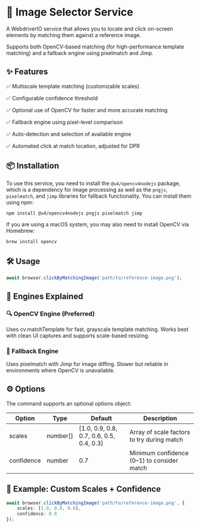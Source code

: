 # 📸 Image Selector Service

A WebdriverIO service that allows you to locate and click on-screen elements by matching them against a reference image.

Supports both OpenCV-based matching (for high-performance template matching) and a fallback engine using pixelmatch and Jimp.
## ✨ Features

✅ Multiscale template matching (customizable scales)

✅ Configurable confidence threshold

✅ Optional use of OpenCV for faster and more accurate matching

✅ Fallback engine using pixel-level comparison

✅ Auto-detection and selection of available engine

✅ Automated click at match location, adjusted for DPR



## 📦 Installation
To use this service, you need to install the `@u4/opencv4nodejs` package, which is a dependency for image processing as well as the `pngjs`, `pixelmatch`, and `jimp` libraries for fallback functionality. You can install them using npm:
```bash
npm install @u4/opencv4nodejs pngjs pixelmatch jimp
```
If you are using a macOS system, you may also need to install OpenCV via Homebrew:
```bash
brew install opencv
```

## 🛠️ Usage

```typescript
await browser.clickByMatchingImage('path/to/reference-image.png');
```

## 🧪 Engines Explained
### 🔍 OpenCV Engine (Preferred)
Uses cv.matchTemplate for fast, grayscale template matching. Works best with clean UI captures and supports scale-based resizing.

### 🔁 Fallback Engine
Uses pixelmatch with Jimp for image diffing. Slower but reliable in environments where OpenCV is unavailable.
## ⚙️ Options

The command supports an optional options object:

| Option      | 	Type    | 	Default                                  | 	Description                                |
|-------------|----------|-------------------------------------------|---------------------------------------------|
| scales	     | number[] | 	[1.0, 0.9, 0.8, 0.7, 0.6, 0.5, 0.4, 0.3] | 	Array of scale factors to try during match |
| confidence	 | number   | 	0.7                                      | 	Minimum confidence (0–1) to consider match |

## 📝 Example: Custom Scales + Confidence

```typescript
await browser.clickByMatchingImage('path/to/reference-image.png', {
    scales: [1.0, 0.8, 0.6],
    confidence: 0.8
});
```

